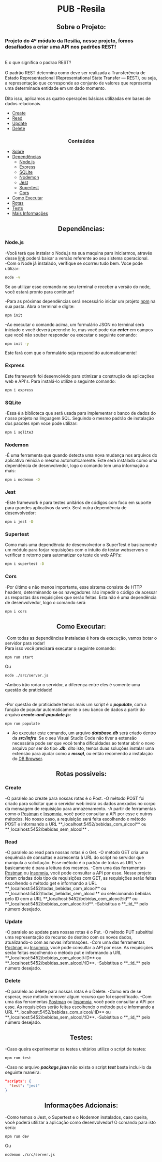 <h1 align="center">PUB -Resila</h1>

<div id=sobre></div>
<h2 align="center">Sobre o Projeto:</h2>

<div>
<p>
<h3>Projeto do 4º módulo da Resilia, nesse projeto, fomos desafiados a criar uma API nos padrões REST!</h3><br>
E o que significa o padrao REST?<br><br>
O padrão REST determina como deve ser realizada a Transferência de Estado Representacional (Representational State Transfer — REST), ou seja, a representação que corresponde ao conjunto de valores que representa uma determinada entidade em um dado momento.<br><br>
Dito isso, aplicamos as quatro operações básicas utilizadas em bases de dados relacionais.<br>
</p>
</div>

<!--ts-->
   * [Create](#create)
   * [Read](#read)  
   * [Update](#update)
   * [Delete](#delete)
<!--te-->  

<h3 align="center">Conteúdos</h3>
     
<!--ts-->
   * [Sobre](#sobre)
   * [Dependências](#dependencias)
      * [Node.js](#node)
      * [Express](#express)
      * [SQLite](#sqlite)
      * [Nodemon](#nodemon)
      * [Jest](#jest)
      * [Supertest](#supertest)
      * [Cors](#cors)
   * [Como Executar](#execuçao)
   * [Rotas](#rotas)  
   * [Tests](#testes)
   * [Mais Informações](#ferramentas)
<!--te-->  
  
  
<div id=dependencias></div>
<h2 align="center">Dependências:</h2>

<p align="center">
  <h3 id=node>Node.js</h3>
  <div><p> -Você terá que instalar o Node.js na sua maquina para iniciarmos, através desse <a href="https://nodejs.org/en/">link</a> poderá baixar a versão referente ao seu sistema operacional.<br>
  -Com o Node já instalado, verifique se ocorreu tudo bem. Voce pode utilizar:
  
```bash
node -v
```
  Se ao utilizar esse comando no seu terminal e receber a versão do node, você estará pronto para continuar!
  </p></div>
</p>

<p>-Para as próximas dependências será necessário iniciar um projeto <a href="https://www.npmjs.com/">npm</a> na sua pasta. Abra o terminal e digite:

```bash
npm init
```
  -Ao executar o comando acima, um formulário JSON no terminal será iniciado e você deverá preenche-lo, mas você pode dar **_enter_** em campos que você não souber responder ou executar o seguinte comando: 
```bash
npm init -y
```
  
  Este fará com que o formulário seja respondido automaticamente!
</p>

<h3 id=express>Express</h3>
  <div><p> Este framework foi desenvolvido para otimizar a construção de aplicações web e API's. Para instalá-lo utilize o seguinte comando:
<br>
    
```bash
npm i express
```
</p></div>

<h3 id=sqlite>SQLite</h3>
  <div><p> -Essa é a biblioteca que será usada para implementar o banco de dados do nosso projeto na linguagem SQL. Seguindo o mesmo padrão de instalação dos pacotes npm voce pode utilizar:
  
```bash
npm i sqlite3
```
</p></div>

<h3 id=nodemon>Nodemon</h3>
  <div><p> -É uma ferramenta que quando detecta uma nova mudança nos arquivos do aplicativo reinicia o mesmo automaticamente. Este será instalado como uma dependência de desenvolvedor, logo o comando tem uma informação a mais:
  
```bash
npm i nodemon -D
```
</p></div>

<h3 id=jest>Jest</h3>
  <div><p> -Este framework é para testes unitários de códigos com foco em suporte para grandes aplicativos da web. Será outra dependência de desenvolvedor:
  
```bash
npm i jest -D
```
</p></div>


<h3 id=supertest>Supertest</h3>
  <div><p> Como mais uma dependência de desenvolvedor o SuperTest é basicamente um módulo para forjar requisições com o intuito de testar webservers e verificar o retorno para automatizar os teste de web API's:
  
```bash
npm i supertest -D
```
</p></div>

<h3 id=cors>Cors</h3>
  <div><p> -Por último e não menos importante, esse sistema consiste de HTTP headers, determinando se os navegadores irão impedir o código de acessar as respostas das requisições que serão feitas. Esta não é uma dependência de desenvolvedor, logo o comando será:
  
```bash
npm i cors
```
</p></div>

<div id=execuçao></div>
<h2 align="center">Como Executar:</h2>
<p>
 -Com todas as dependências instaladas é hora da execução, vamos botar o servidor para rodar!<br>
Para isso você precisará executar o seguinte comando:
  
```bash
npm run start
```
  Ou
  
```bash
node ./src/server.js
```
  
 -Ambos irão rodar o servidor, a diferença entre eles é somente uma questão de praticidade!<br><br>
  
 -Por questão de praticidade temos mais um script é o **_populate_**, com a função de popular automaticamente o seu banco de dados a partir do arquivo **_create-and-populate.js_**:
  
```bash
npm run populate
```
- Ao executar este comando, um arquivo **_database.db_** será criado dentro da **_src/infra_**. Se o seu Visual Studio Code não tiver a extensão necessária pode ser que você tenha dificuldades ao tentar abrir o novo arquivo por ser do tipo **_.db_**, dito isto, temos duas soluções instalar uma extensão para ajudar como a **_mssql_**, ou então recomendo a instalação do <a href="https://sqlitebrowser.org/dl/" >DB Browser</a>.
  
</p>
<div id=rotas></div>
<h2 align="center">Rotas possiveis:</h2>
<p>
 <h3 id="create">Create</h3>
 -O paralelo ao create para nossas rotas é o Post.
 -O método POST foi criado para solicitar que o servidor web insira os dados anexados no corpo da mensagem de requisição para armazenamento.
 -A partir de ferramentas como o <a href="https://www.postman.com/">Postman</a> e <a href="https://insomnia.rest/">Insomnia</a>, você pode consultar a API por esse e outros métodos. No nosso caso, a requisição será feita escolhendo o método POST e informando a URL **_localhost:5452/bebidas_com_alcool** ou **_localhost:5452/bebidas_sem_alcool** .
</p>

<p>
 <h3 id="read">Read</h3>
 -O paralelo ao read para nossas rotas é o Get.
 -O método GET cria uma sequência de consultas e acrescenta à URL do script no servidor que manipula a solicitação. Esse método é o padrão de todas as URL's e basicamente é para a leitura dos mesmos.
 -Com uma das ferramentas <a href="https://www.postman.com/">Postman</a> ou <a href="https://insomnia.rest/">Insomnia</a>, você pode consultar a API por esse. Nesse projeto foram criadas dois tipo de requisições com GET, as requisições serão feitas escolhendo o método get e informando a URL **_localhost:5452/todas_bebidas_com_alcool** ou **_localhost:5452/todas_bebidas_sem_alcool** ou selecionando bebidas pelo ID com a URL **_localhost:5452/bebidas_com_alcool/:id** ou  **_localhost:5452/bebidas_com_alcool/:id**.
 -Subistitua o **_:id_** pelo número desejado.
</p>


<p>

 <h3 id="update">Update</h3>
 -O paralelo ao update para nossas rotas é o Put.
 -O método PUT subsititui uma representação do recurso de destino com os novos dados, atualizando-o com as novas informações.
 -Com uma das ferramentas <a href="https://www.postman.com/">Postman</a> ou <a href="https://insomnia.rest/">Insomnia</a>, você pode consultar a API por esse. As requisições serão feitas escolhendo o método put e informando a URL **_localhost:5452/bebidas_com_alcool/:ID** ou  **_localhost:5452/bebidas_sem_alcool/:ID**.
 -Subistitua o **_:id_** pelo número desejado.
</p>


<p>

 <h3 id="delete">Delete</h3>
  -O paralelo ao delete para nossas rotas é o Delete.
  -Como era de se esperar, esse método remover algum recurso que foi especificado.
  -Com uma das ferramentas <a href="https://www.postman.com/">Postman</a> ou <a href="https://insomnia.rest/">Insomnia</a>, você pode consultar a API por esse. As requisições serão feitas escolhendo o método put e informando a URL **_localhost:5452/bebidas_com_alcool/:ID** ou  **_localhost:5452/bebidas_sem_alcool/:ID**.
 -Subistitua o **_:id_** pelo número desejado.
</p>


<div id="testes"></div>
<h2 align="center">Testes:</h2>
<p>
-Caso queira experimentar os testes unitários utilize o script de testes: 
  
```bash
npm run test
```
-Caso no arquivo **_package.json_** não exista o script **_test_** basta inclui-lo da seguinte maneira:

  ```json
"scripts": {
    "test": "jest"
}
```
</p>

<div id=ferramentas></div>
<h2 align="center">Informações Adcionais:</h2>
<p>
  -Como temos o Jest, o Supertest e o Nodemon instalados, caso queira, você poderá utilizar a aplicação como desenvolvedor! O comando para isto seria:
  
  ```bash
npm run dev
```
  Ou
  
```bash
nodemon ./src/server.js
```

</p>
